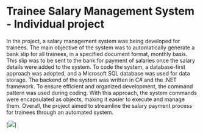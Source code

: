# Trainee Salary Management System - Individual project

In the project, a salary management system was being developed for trainees. The main objective of the system was to automatically generate a bank slip for all trainees, in a specified document format, monthly basis. This slip was to be sent to the bank for payment of salaries once the salary details were added to the system.
To code the system, a database-first approach was adopted, and a Microsoft SQL database was used for data storage. The backend of the system was written in C# and the .NET framework.
To ensure efficient and organized development, the command pattern was used during coding. With this approach, the system commands were encapsulated as objects, making it easier to execute and manage them. Overall, the project aimed to streamline the salary payment process for trainees through an automated system.

[<img src='[https://cdn.jsdelivr.net/npm/simple-icons@3.0.1/icons/github.svg](https://github.com/bhathi97/wpf-commandPattern-bhathi/blob/main/imgs/Screenshot%20(112).png)'>]
